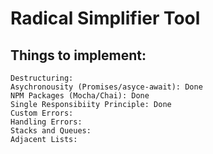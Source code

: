 # Radical Simplifier Tool #

## Things to implement:
    Destructuring:
    Asychronousity (Promises/asyce-await): Done
    NPM Packages (Mocha/Chai): Done
    Single Responsibiity Principle: Done
    Custom Errors:
    Handling Errors:
    Stacks and Queues:
    Adjacent Lists:
